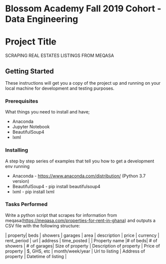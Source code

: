 <h1>Blossom Academy Fall 2019 Cohort - Data Engineering</h1>

# Project Title

SCRAPING REAL ESTATES LISTINGS FROM MEQASA

## Getting Started

These instructions will get you a copy of the project up and running on your local machine for development and testing purposes.

### Prerequisites

What things you need to install and have;


- Anaconda 
- Jupyter Notebook
- BeautifulSoup4
- lxml


### Installing

A step by step series of examples that tell you how to get a development env running

* Anaconda -  https://www.anaconda.com/distribution/ (Python 3.7 version)
* BeautifulSoup4 - pip install beautifulsoup4
* lxml - pip install lxml



### Tasks Performed
      
Write a python script that scrapes for information from meqasa(https://meqasa.com/properties-for-rent-in-ghana) and outputs a CSV file with the following structure:

| property| beds | showers | garages | area | description | price | currency | rent_period | url | address |  time_posted |
| Property name  |# of beds| # of showers   | # of garages| Size of property | Description of property | Price of property | $, GHS, etc | month/week/year | Url to listing | Address of property | Datetime of listing |



























